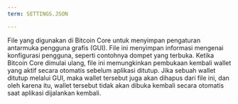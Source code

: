 ```yaml
---
term: SETTINGS.JSON

---
```

File yang digunakan di Bitcoin Core untuk menyimpan pengaturan antarmuka pengguna grafis (GUI). File ini menyimpan informasi mengenai konfigurasi pengguna, seperti contohnya dompet yang terbuka. Ketika Bitcoin Core dimulai ulang, file ini memungkinkan pembukaan kembali wallet yang aktif secara otomatis sebelum aplikasi ditutup. Jika sebuah wallet ditutup melalui GUI, maka wallet tersebut juga akan dihapus dari file ini, dan oleh karena itu, wallet tersebut tidak akan dibuka kembali secara otomatis saat aplikasi dijalankan kembali.